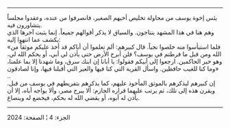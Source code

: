 ------------------------------------------------------------------------

يئس إخوة يوسف من محاولة تخليص أخيهم الصغير، فانصرفوا من عنده، وعقدوا
مجلساً يتشاورون فيه.  
وهم هنا في هذا المشهد يتناجون. والسياق لا يذكر أقوالهم جميعاً. إنما يثبت
آخرها الذي يكشف عما انتهوا إليه:  
«فلما استيأسوا منه خلصوا نجياً. قال كبيرهم: ألم تعلموا أن أباكم قد أخذ
عليكم موثقاً من الله ومن قبل ما فرطتم في يوسف؟ فلن أبرح الأرض حتى يأذن لي
أبي، أو يحكم الله لي، وهو خير الحاكمين. ارجعوا إلى أبيكم فقولوا: يا
أبانا إن ابنك سرق، وما شهدنا إلا بما علمنا، وما كنا للغيب حافظين. واسأل
القرية التي كنا فيها والعير التي أقبلنا فيها، وإنا لصادقون» ..  
إن كبيرهم ليذكرهم بالموثق المأخوذ عليهم، كما يذكرهم بتفريطهم في يوسف من
قبل. ويقرن هذه إلى تلك، ثم يرتب عليهما قراره الجازم: ألا يبرح مصر، وألا
يواجه أباه، إلا أن يأذن له أبوه، أو يقضي الله له بحكم، فيخضع له وينصاع.

------------------------------------------------------------------------

الجزء: 4 ¦ الصفحة: 2024
